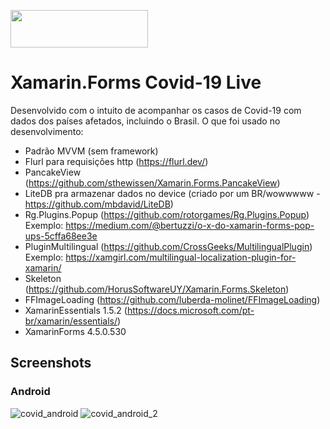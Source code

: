 <img src="https://user-images.githubusercontent.com/11803107/79746139-e20c5b80-82df-11ea-8039-21680c5b9e35.jpg" width="220" height="60"><br/>
# Xamarin.Forms Covid-19 Live
Desenvolvido com o intuito de acompanhar os casos de Covid-19 com dados dos países afetados, incluindo o Brasil.
O que foi usado no desenvolvimento:
- Padrão MVVM (sem framework)
- Flurl para requisições http (https://flurl.dev/)
- PancakeView (https://github.com/sthewissen/Xamarin.Forms.PancakeView)
- LiteDB pra armazenar dados no device (criado por um BR/wowwwww - https://github.com/mbdavid/LiteDB)
- Rg.Plugins.Popup (https://github.com/rotorgames/Rg.Plugins.Popup) <br/>
Exemplo: https://medium.com/@bertuzzi/o-x-do-xamarin-forms-pop-ups-5cffa68ee3e
- PluginMultilingual (https://github.com/CrossGeeks/MultilingualPlugin) <br/>
Exemplo: https://xamgirl.com/multilingual-localization-plugin-for-xamarin/
- Skeleton (https://github.com/HorusSoftwareUY/Xamarin.Forms.Skeleton)
- FFImageLoading (https://github.com/luberda-molinet/FFImageLoading)
- XamarinEssentials 1.5.2 (https://docs.microsoft.com/pt-br/xamarin/essentials/)
- XamarinForms 4.5.0.530

## Screenshots
### Android
![covid_android](https://user-images.githubusercontent.com/11803107/79575316-f827db00-8097-11ea-826e-c94107b2ce1d.png)
![covid_android_2](https://user-images.githubusercontent.com/11803107/79575346-04ac3380-8098-11ea-817e-5b663dd33a8a.png)


